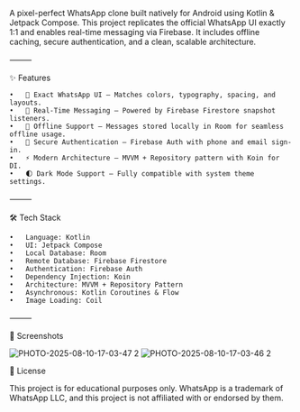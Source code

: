 A pixel-perfect WhatsApp clone built natively for Android using Kotlin & Jetpack Compose.
This project replicates the official WhatsApp UI exactly 1:1 and enables real-time messaging via Firebase.
It includes offline caching, secure authentication, and a clean, scalable architecture.

⸻

✨ Features


	•	📱 Exact WhatsApp UI – Matches colors, typography, spacing, and layouts.
	•	💬 Real-Time Messaging – Powered by Firebase Firestore snapshot listeners.
	•	📶 Offline Support – Messages stored locally in Room for seamless offline usage.
	•	🔐 Secure Authentication – Firebase Auth with phone and email sign-in.
	•	⚡ Modern Architecture – MVVM + Repository pattern with Koin for DI.
	•	🌓 Dark Mode Support – Fully compatible with system theme settings.

⸻

🛠 Tech Stack


	•	Language: Kotlin
	•	UI: Jetpack Compose
	•	Local Database: Room
	•	Remote Database: Firebase Firestore
	•	Authentication: Firebase Auth
	•	Dependency Injection: Koin
	•	Architecture: MVVM + Repository Pattern
	•	Asynchronous: Kotlin Coroutines & Flow
	•	Image Loading: Coil

⸻

📸 Screenshots


![PHOTO-2025-08-10-17-03-47 2](https://github.com/user-attachments/assets/7c36ef5d-9945-4b86-a2b7-e2fa37d9dcce)
![PHOTO-2025-08-10-17-03-46 2](https://github.com/user-attachments/assets/1bd69851-e21f-4c90-9c41-a6104b6b9d25)



📜 License


This project is for educational purposes only.
WhatsApp is a trademark of WhatsApp LLC, and this project is not affiliated with or endorsed by them.
